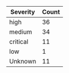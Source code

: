 | Severity | Count |
|----------|-------|
| high | 36 |
| medium | 34 |
| critical | 11 |
| low | 1 |
| Unknown | 11 |
